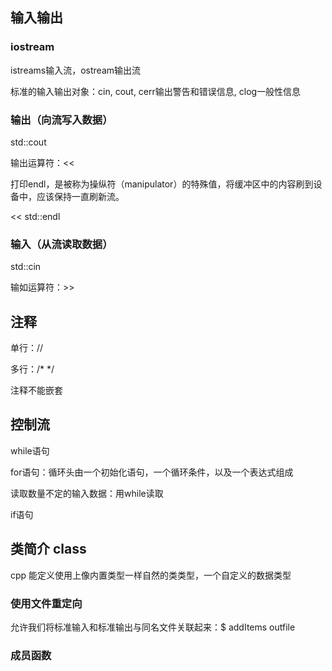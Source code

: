 ## 输入输出
### iostream
istreams输入流，ostream输出流

标准的输入输出对象：cin, cout, cerr输出警告和错误信息, clog一般性信息
### 输出（向流写入数据）
std::cout

输出运算符：<<

打印endl，是被称为操纵符（manipulator）的特殊值，将缓冲区中的内容刷到设备中，应该保持一直刷新流。

<< std::endl
### 输入（从流读取数据）
std::cin

输如运算符：>>
## 注释
单行：//

多行：/*  */

注释不能嵌套
## 控制流
while语句

for语句：循环头由一个初始化语句，一个循环条件，以及一个表达式组成

读取数量不定的输入数据：用while读取

if语句
## 类简介 class
cpp 能定义使用上像内置类型一样自然的类类型，一个自定义的数据类型

### 使用文件重定向
允许我们将标准输入和标准输出与同名文件关联起来：$ addItems <infile >outfile

### 成员函数


